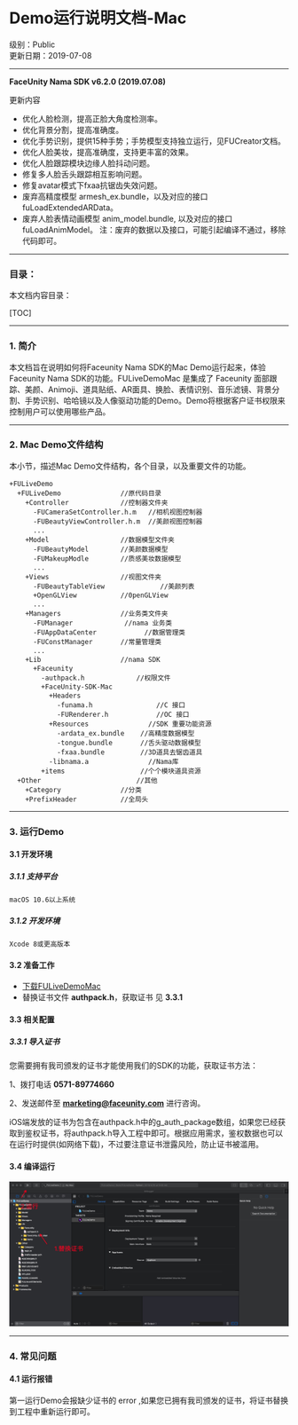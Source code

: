 # Demo运行说明文档-Mac  

级别：Public   
更新日期：2019-07-08   

------

**FaceUnity Nama SDK v6.2.0 (2019.07.08)**

更新内容

- 优化人脸检测，提高正脸大角度检测率。
- 优化背景分割，提高准确度。
- 优化手势识别，提供15种手势；手势模型支持独立运行，见FUCreator文档。
- 优化人脸美妆，提高准确度，支持更丰富的效果。
- 优化人脸跟踪模块边缘人脸抖动问题。  
- 修复多人脸舌头跟踪相互影响问题。 
- 修复avatar模式下fxaa抗锯齿失效问题。
- 废弃高精度模型 armesh_ex.bundle，以及对应的接口 fuLoadExtendedARData。
- 废弃人脸表情动画模型 anim_model.bundle, 以及对应的接口 fuLoadAnimModel。
  注：废弃的数据以及接口，可能引起编译不通过，移除代码即可。

------
### 目录：
本文档内容目录：

[TOC]

------
### 1. 简介 
本文档旨在说明如何将Faceunity Nama SDK的Mac Demo运行起来，体验Faceunity Nama SDK的功能。FULiveDemoMac 是集成了 Faceunity 面部跟踪、美颜、Animoji、道具贴纸、AR面具、换脸、表情识别、音乐滤镜、背景分割、手势识别、哈哈镜以及人像驱动功能的Demo。Demo将根据客户证书权限来控制用户可以使用哪些产品。

------
### 2. Mac Demo文件结构
本小节，描述Mac Demo文件结构，各个目录，以及重要文件的功能。

```
+FULiveDemo
  +FULiveDemo 			  	//原代码目录
    +Controller             //控制器文件夹
      -FUCameraSetController.h.m   //相机视图控制器
      -FUBeautyViewController.h.m  //美颜视图控制器
      ...
    +Model                  //数据模型文件夹
      -FUBeautyModel        //美颜数据模型
      -FUMakeupModle        //质感美妆数据模型
      ...
    +Views                  //视图文件夹  
      -FUBeautyTableView              //美颜列表
      +OpenGLView           //0penGLView 
      ...  
    +Managers				//业务类文件夹
      -FUManager             //nama 业务类
      -FUAppDataCenter       	  //数据管理类
      -FUConstManager       //常量管理类
      ...
    +Lib                    //nama SDK  
      +Faceunity
        -authpack.h             //权限文件
        +FaceUnity-SDK-Mac
          +Headers
            -funama.h                //C 接口
            -FURenderer.h            //OC 接口
          +Resources               //SDK 重要功能资源
            -ardata_ex.bundle    //高精度数据模型
            -tongue.bundle       //舌头驱动数据模型
            -fxaa.bundle         //3D道具去锯齿道具
          -libnama.a               //Nama库
        +items                   //个个模块道具资源 
  +Other						//其他
    +Category               //分类
    +PrefixHeader           //全局头  
```

------
### 3. 运行Demo 

#### 3.1 开发环境
##### 3.1.1 支持平台
```
macOS 10.6以上系统
```
##### 3.1.2 开发环境
```
Xcode 8或更高版本
```

#### 3.2 准备工作 
- [下载FULiveDemoMac](https://github.com/Faceunity/FULiveDemoMac)
- 替换证书文件 **authpack.h**，获取证书 见 **3.3.1**

#### 3.3 相关配置
##### 3.3.1 导入证书
您需要拥有我司颁发的证书才能使用我们的SDK的功能，获取证书方法：

1、拨打电话 **0571-89774660** 

2、发送邮件至 **marketing@faceunity.com** 进行咨询。

iOS端发放的证书为包含在authpack.h中的g_auth_package数组，如果您已经获取到鉴权证书，将authpack.h导入工程中即可。根据应用需求，鉴权数据也可以在运行时提供(如网络下载)，不过要注意证书泄露风险，防止证书被滥用。

#### 3.4 编译运行
![](./imgs/runDemo.jpg)

------
### 4. 常见问题 

#### 4.1 运行报错

第一运行Demo会报缺少证书的 error ,如果您已拥有我司颁发的证书，将证书替换到工程中重新运行即可。

